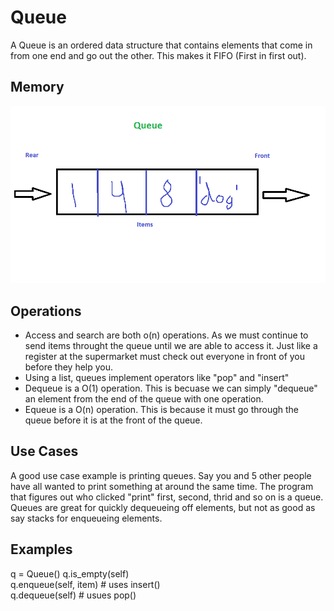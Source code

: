 <h1>Queue</h1>
<p1> A Queue is an ordered data structure that contains elements that come in from one end and go out the other. This makes it FIFO (First in first out).</p>
<h2> Memory</h2>
<img src="queue_image.png">
<h2>Operations</h2>
<UL>
   <LI>Access and search are both o(n) operations. As we must continue to send items throught the queue until we are able to access it. Just like a register at the supermarket must check out everyone in front of you before they help you. 
   <LI>Using a list, queues implement operators like "pop" and "insert"
   <LI>Dequeue is a O(1) operation. This is becuase we can simply "dequeue" an element from the end of the queue with one operation.
   <LI>Equeue is a O(n) operation. This is because it must go through the queue before it is at the front of the queue.
</UL>
<h2>Use Cases</h2>
A good use case example is printing queues. Say you and 5 other people have all wanted to print something at around the same time. The program that figures out who clicked "print" first, second, thrid and so on is a queue. Queues are great for quickly dequeueing off elements, but not as good as say stacks for enqueueing elements.
<h2>Examples</h2>
<p1> 
q = Queue()
q.is_empty(self)<br/>
q.enqueue(self, item) # uses insert()<br/>
q.dequeue(self) # usues pop()<br/>
 </p1>                              
